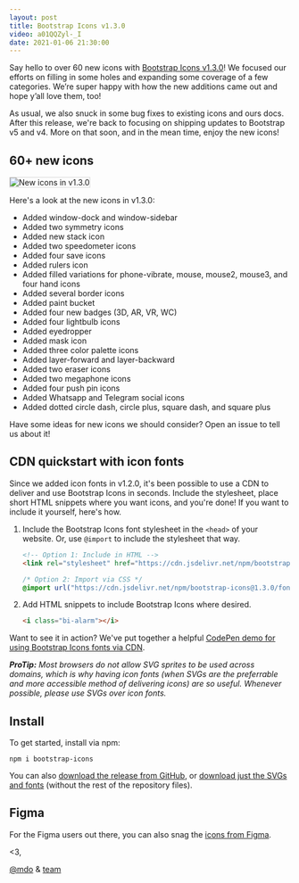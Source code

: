 ```yaml
---
layout: post
title: Bootstrap Icons v1.3.0
video: a01QQZyl-_I
date: 2021-01-06 21:30:00
---
```


Say hello to over 60 new icons with [Bootstrap Icons v1.3.0](https://icons.getbootstrap.com)! We focused our efforts on filling in some holes and expanding some coverage of a few categories. We’re super happy with how the new additions came out and hope y’all love them, too!

As usual, we also snuck in some bug fixes to existing icons and ours docs. After this release, we're back to focusing on shipping updates to Bootstrap v5 and v4. More on that soon, and in the mean time, enjoy the new icons!

## 60+ new icons

<img src="/assets/img/2021/01/icons-130-new.png" alt="New icons in v1.3.0" style="border: 1px solid rgba(0,0,0,.15);">

Here's a look at the new icons in v1.3.0:

- Added window-dock and window-sidebar
- Added two symmetry icons
- Added new stack icon
- Added two speedometer icons
- Added four save icons
- Added rulers icon
- Added filled variations for phone-vibrate, mouse, mouse2, mouse3, and four hand icons
- Added several border icons
- Added paint bucket
- Added four new badges (3D, AR, VR, WC)
- Added four lightbulb icons
- Added eyedropper
- Added mask icon
- Added three color palette icons
- Added layer-forward and layer-backward
- Added two eraser icons
- Added two megaphone icons
- Added four push pin icons
- Added Whatsapp and Telegram social icons
- Added dotted circle dash, circle plus, square dash, and square plus

Have some ideas for new icons we should consider? Open an issue to tell us about it!

## CDN quickstart with icon fonts

Since we added icon fonts in v1.2.0, it's been possible to use a CDN to deliver and use Bootstrap Icons in seconds. Include the stylesheet, place short HTML snippets where you want icons, and you're done! If you want to include it yourself, here's how.

1. Include the Bootstrap Icons font stylesheet in the `<head>` of your website. Or, use `@import` to include the stylesheet that way.

    ```html
    <!-- Option 1: Include in HTML -->
    <link rel="stylesheet" href="https://cdn.jsdelivr.net/npm/bootstrap-icons@1.3.0/font/bootstrap-icons.css">
    ```

    ```css
    /* Option 2: Import via CSS */
    @import url("https://cdn.jsdelivr.net/npm/bootstrap-icons@1.3.0/font/bootstrap-icons.css");
    ```

2. Add HTML snippets to include Bootstrap Icons where desired.

    ```html
    <i class="bi-alarm"></i>
    ```

Want to see it in action? We've put together a helpful [CodePen demo for using Bootstrap Icons fonts via CDN](https://codepen.io/emdeoh/pen/NWRzbKM).

_**ProTip:** Most browsers do not allow SVG sprites to be used across domains, which is why having icon fonts (when SVGs are the preferrable and more accessible method of delivering icons) are so useful. Whenever possible, please use SVGs over icon fonts._

## Install

To get started, install via npm:

```shell
npm i bootstrap-icons
```

You can also [download the release from GitHub](https://github.com/twbs/icons/releases/tag/v1.3.0), or [download just the SVGs and fonts](https://github.com/twbs/icons/releases/download/v1.3.0/bootstrap-icons-1.3.0.zip) (without the rest of the repository files).

## Figma

For the Figma users out there, you can also snag the [icons from Figma](https://www.figma.com/file/UuL6jIPhUePmOVttDaQN8h/Bootstrap-Icons-v1.3.0?node-id=0%3A1).

<3,<br>

[@mdo](https://github.com/mdo) & [team](https://github.com/twbs)
